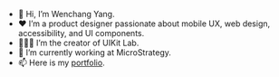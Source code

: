 - 👋 Hi, I’m Wenchang Yang.
- ❤️ I’m a product designer passionate about mobile UX, web design, accessibility, and UI components. 
- 👨🏻‍💻 I’m the creator of UIKit Lab.
- 📏 I’m currently working at MicroStrategy.
- 📫 Here is my [portfolio](https://www.wenchangyang.com).

<!---
SSTXNEO/SSTXNEO is a ✨ special ✨ repository because its `README.md` (this file) appears on your GitHub profile.
You can click the Preview link to take a look at your changes.
--->

